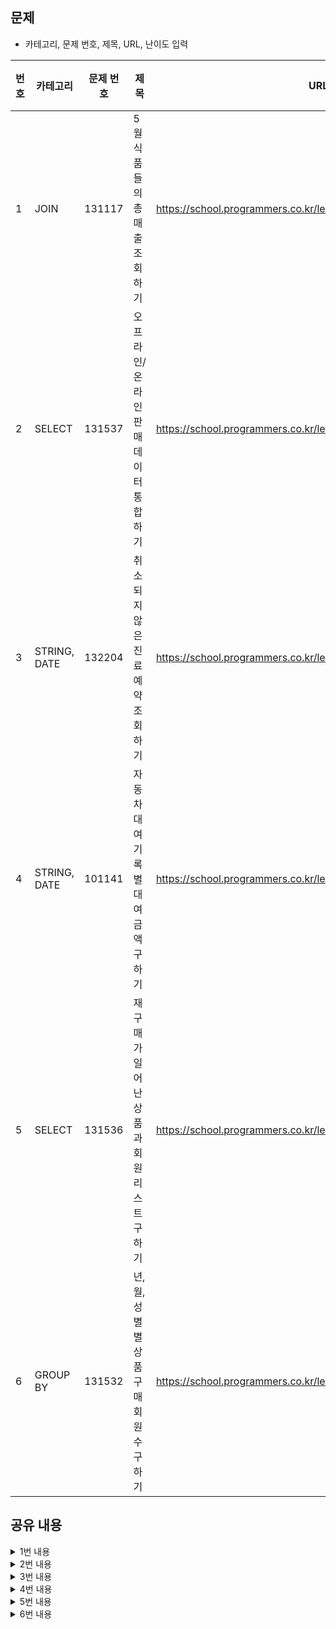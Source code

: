 ## 문제
* 카테고리, 문제 번호, 제목, URL, 난이도 입력

|번호|카테고리|문제 번호|제목|URL|난이도|
|---|---|---|---|---|---|
|1|JOIN|131117|5월 식품들의 총매출 조회하기|https://school.programmers.co.kr/learn/courses/30/lessons/131117|Lv. 4|
|2|SELECT|131537|오프라인/온라인 판매 데이터 통합하기|https://school.programmers.co.kr/learn/courses/30/lessons/131537|Lv. 4|
|3|STRING, DATE|132204|취소되지 않은 진료 예약 조회하기|https://school.programmers.co.kr/learn/courses/30/lessons/132204|Lv. 4|
|4|STRING, DATE|101141|자동차 대여 기록 별 대여 금액 구하기|https://school.programmers.co.kr/learn/courses/30/lessons/151141|Lv. 4|
|5|SELECT|131536|재구매가 일어난 상품과 회원 리스트 구하기|https://school.programmers.co.kr/learn/courses/30/lessons/131536|Lv. 2|
|6|GROUP BY|131532|년, 월, 성별 별 상품 구매 회원 수 구하기|https://school.programmers.co.kr/learn/courses/30/lessons/131532|Lv. 4|

## 공유 내용
  
<details>
<summary>1번 내용</summary>
<div markdown="1">

  ```sql
  #코드 공유
  ## 주석 필수
  SELECT PD.PRODUCT_ID, PD.PRODUCT_NAME, SUM(OD.AMOUNT)*PD.PRICE AS TOTAL_SALES
  FROM FOOD_PRODUCT AS PD JOIN FOOD_ORDER AS OD ON PD.PRODUCT_ID = OD.PRODUCT_ID
  WHERE OD.PRODUCE_DATE LIKE '2022-05%'
  GROUP BY PD.PRODUCT_ID
  ORDER BY TOTAL_SALES DESC, PD.PRODUCT_ID ASC

  ```
* 관련 내용 링크(블로그 등)
  총 매출 구할 때는 단순히 AMOUNT*PRICE가 아니라 SUM(AMOUNT)*PRICE 
  *

</div>
</details>


<details>
<summary>2번 내용</summary>
<div markdown="1">

  ```sql
  #코드 공유
  ## 주석 필수
  SELECT DATE_FORMAT(SALES_DATE, '%Y-%m-%d') AS SALES_DATE, PRODUCT_ID, USER_ID, SALES_AMOUNT
  FROM ONLINE_SALE
  WHERE SALES_DATE BETWEEN '2022-03-01' AND '2022-03-31'
  UNION ALL
  SELECT DATE_FORMAT(SALES_DATE, '%Y-%m-%d') AS SALES_DATE, PRODUCT_ID, NULL AS USER_ID, SALES_AMOUNT
  FROM OFFLINE_SALE
  WHERE SALES_DATE BETWEEN '2022-03-01' AND '2022-03-31'
  ORDER BY SALES_DATE ASC, PRODUCT_ID ASC, USER_ID ASC

  ```
* 관련 내용 링크(블로그 등)
  먼저 ONLINE_SALE 테이블에서 2022년 3월 데이터를 추출하고 OFFLINE_SALE 테이블에서 2022년 3월 데이터를 추출해서 UNION ALL 으로 통합하는 방식
  문제에서 OFFLINE_SALE 테이블의 USER_ID 값은 NULL로 표시해달라고 했기 때문에 OFFLINE_SALE 테이블에서 데이터 추출할 때 NULL AS USER_ID 넣기
  *

</div>
</details>

<details>
<summary>3번 내용</summary>
<div markdown="1">

  ```sql
  #코드 공유
  ## 주석 필수
  SELECT A.APNT_NO, P.PT_NAME, A.PT_NO, A.MCDP_CD, D.DR_NAME, A.APNT_YMD
  FROM APPOINTMENT AS A INNER JOIN PATIENT AS P ON A.PT_NO = P.PT_NO INNER JOIN DOCTOR AS D ON A.MDDR_ID = D.DR_ID
  WHERE A.APNT_YMD LIKE '2022-04-13%' AND A.APNT_CNCL_YN = 'N' AND A.MCDP_CD = 'CS'
  ORDER BY A.APNT_YMD ASC

  ```
* 관련 내용 링크(블로그 등)

  *

</div>
</details>


<details>
<summary>4번 내용</summary>
<div markdown="1">

  ```sql
  #코드 공유
  ## 주석 필수
  SELECT HISTORY_ID,
  ROUND(CASE WHEN RENTAL_DATE < 7 THEN DAILY_FEE * RENTAL_DATE
       WHEN RENTAL_DATE < 30 THEN DAILY_FEE * RENTAL_DATE * 0.95
       WHEN RENTAL_DATE < 90 THEN DAILY_FEE * RENTAL_DATE * 0.92
       ELSE DAILY_FEE * RENTAL_DATE * 0.85 END, 0) FEE
  FROM (SELECT HISTORY_ID, CAR_ID, (DATEDIFF(END_DATE, START_DATE) + 1) RENTAL_DATE
        FROM CAR_RENTAL_COMPANY_RENTAL_HISTORY
        WHERE CAR_ID IN (SELECT CAR_ID
                         FROM CAR_RENTAL_COMPANY_CAR
                         WHERE CAR_TYPE = '트럭')
       ) A JOIN CAR_RENTAL_COMPANY_CAR CAR ON A.CAR_ID = CAR.CAR_ID
  ORDER BY FEE DESC, HISTORY_ID DESC

  ```
* 관련 내용 링크(블로그 등)
  CAR_RENTAL_COMPANY_DISCOUNT_PLAN 테이블에서 트럭의 정책이 어떻게 나와있는지 확인한 뒤 CASE 사용해서 FEE 구하기
  대여 기간 구할 때는 DATEDIFF로 END_DATE와 START_DATE 빼준 뒤 1 더하기!
  *

</div>
</details>


<details>
<summary>5번 내용</summary>
<div markdown="1">

  ```sql
  #코드 공유
  ## 주석 필수
  SELECT USER_ID, PRODUCT_ID
  FROM ONLINE_SALE
  GROUP BY USER_ID, PRODUCT_ID
  HAVING COUNT(USER_ID) > 1
  ORDER BY USER_ID ASC, PRODUCT_ID DESC

  ```
* 관련 내용 링크(블로그 등)
  회원이 상품별로 몇 번 구매했는지를 구해서 재구매가 일어난 상품을 구해야 하기 때문에 USER_ID 와 PRODUCT_ID 로 GROUP BY 한 뒤 COUNT가 1 초과인 결과만 추출해야 함
  *

</div>
</details>


<details>
<summary>6번 내용</summary>
<div markdown="1">

  ```sql
  #코드 공유
  ## 주석 필수
  SELECT YEAR(O.SALES_DATE) AS YEAR, MONTH(O.SALES_DATE) AS MONTH, U.GENDER, COUNT(DISTINCT O.USER_ID) AS USERS
  FROM USER_INFO AS U JOIN ONLINE_SALE AS O ON U.USER_ID = O.USER_ID
  WHERE GENDER IS NOT NULL
  GROUP BY YEAR, MONTH, GENDER
  ORDER BY YEAR, MONTH, GENDER

  ```
* 관련 내용 링크(블로그 등)
  
  *

</div>
</details>

